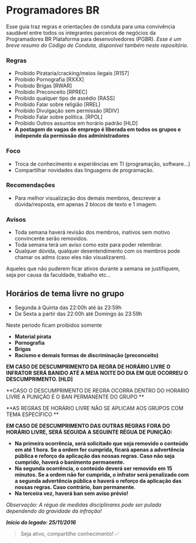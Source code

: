 # Programadores BR  
Esse guia traz regras e orientações de conduta para uma convivência saudável entre todos
os integrantes parceiros de negócios da Programadores BR Plataforma para desenvolvedores (PGBR). *Esse é um breve resumo do Código de Conduta, disponível também neste repositório.*

### **Regras**
 
- Proibido Pirataria/cracking/meios ilegais [R157]
- Proibido Pornografia [RXXX]
- Proibido Brigas [RWAR]
- Proibido Preconceito [RPREC]
- Proibido qualquer tipo de assédio [RASS]
- Proibido Falar sobre religião [RREL]
- Proibido Divulgação sem permissão [RDIV]
- Proibido Falar sobre política. [RPOL]
- Proibido Outros assuntos em horário padrão [HLD]
- **A postagem de vagas de emprego é liberada em todos os grupos e independe da permissão dos administradores**

### **Foco**
 
- Troca de conhecimento e experiências em TI (programação, software...)
- Compartilhar novidades das linguagens de programação.

### **Recomendações** 
- Para melhor visualização dos demais membros, descrever a dúvida/resposta, em apenas 2 blocos de texto e 1 imagem.

### **Avisos** 
- Toda semana haverá revisão dos membros, inativos sem motivo convincente serão removidos.
- Toda semana terá um aviso como este para poder relembrar.
- Qualquer dúvida, qualquer desentendimento com os membros pode chamar os adms (caso eles não visualizarem).

Aqueles que não puderem ficar ativos durante a semana se justifiquem, seja por causa da faculdade, trabalho etc...

## Horários de tema livre no grupo
- Segunda à Quinta das 22:00h até às 23:59h
- De Sexta a partir das 22:00h até Domingo às 23:59h

Neste periodo ficam proibidos somente
- **Material pirata**
- **Pornografia**
- **Brigas**
- **Racismo e demais formas de discriminação (preconceito)**

**EM CASO DE DESCUMPRIMENTO DA REGRA DE HORÁRIO LIVRE O INFRATOR SERÁ BANIDO ATÉ A MEIA NOITE DO DIA EM QUE OCORREU O DESCUMPRIMENTO. [HLD]** 

**CASO O DESCUMPRIMENTO DE REGRA OCORRA DENTRO DO HORARIO LIVRE A PUNIÇÃO É O BAN PERMANENTE DO GRUPO **

**AS REGRAS DE HORÁRIO LIVRE NÃO SE APLICAM AOS GRUPOS COM TEMA ESPECÍFICO **

**EM CASO DE DESCUMPRIMENTO DAS OUTRAS REGRAS FORA DO HORÁRIO LIVRE, SERÁ SEGUIDA A SEGUINTE RÉGUA DE PUNIÇÃO:**  
- **Na primeira ocorrência, será solicitado que seja removido o conteúdo em até 1 hora. Se a ordem for cumprida, ficará apenas a advertência pública e reforço da aplicação das nossas regras. Caso não seja cumprido, haverá o banimento permanente.**  
- **Na segunda ocorrência, o conteúdo deverá ser removido em 15 minutos. Se a ordem não for cumprida, o infrator será penalizado com a segunda advertência pública e haverá o reforço da aplicação das nossas regras. Caso contrário, ban permanente.**  
- **Na terceira vez, haverá ban sem aviso prévio!**  

 *Observação: A régua de medidas disciplinares pode ser pulada dependendo da gravidade da infração!*

***Início do legado: 25/11/2016***

  >Seja ativo, compartilhe conhecimento! :white_check_mark:

